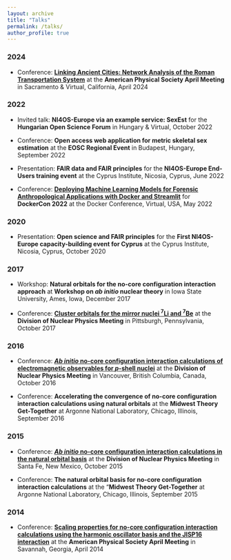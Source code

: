 ```yaml
---
layout: archive
title: "Talks"
permalink: /talks/
author_profile: true
---
```


### 2024

- Conference: **[Linking Ancient Cities: Network Analysis of the Roman Transportation System](https://meetings.aps.org/Meeting/APR24/Session/DD03.3)** at the **American Physical Society April Meeting** in Sacramento & Virtual, California, April 2024


### 2022

- Invited talk: **NI4OS-Europe via an example service: SexEst** for the **Hungarian Open Science Forum** in Hungary & Virtual, October 2022 


- Conference:  **Open access web application for metric skeletal sex estimation** at the **EOSC Regional Event** in Budapest, Hungary, September 2022


- Presentation: **FAIR data and FAIR principles** for the **NI4OS-Europe End-Users training event** at the Cyprus Institute, Nicosia, Cyprus, June 2022

- Conference: **[Deploying Machine Learning Models for Forensic Anthropological Applications with Docker and Streamlit](https://youtu.be/2vbDedtCQgY?si=BvE9s4tn7VS3dA71)** for **DockerCon 2022** at the Docker Conference, Virtual, USA, May 2022

### 2020

- Presentation: **Open science and FAIR principles** for the **First NI4OS-Europe capacity-building event for Cyprus** at the Cyprus Institute, Nicosia, Cyprus, October 2020

### 2017

- Workshop: **Natural orbitals for the no-core configuration interaction approach** at **Workshop on _ab initio_ nuclear theory** in Iowa State University, Ames, Iowa, December 2017

- Conference: **[Cluster orbitals for the mirror nuclei <sup>7</sup>Li and <sup>7</sup>Be](https://meetings.aps.org/Meeting/DNP17/Session/NF.4)** at the **Division of Nuclear Physics Meeting** in Pittsburgh, Pennsylvania, October 2017

### 2016 

- Conference: **[_Ab initio_ no-core configuration interaction calculations of electromagnetic observables for _p_-shell nuclei](https://meetings.aps.org/Meeting/DNP16/Session/CG.1)** at the **Division of Nuclear Physics Meeting** in Vancouver, British Columbia, Canada, October 2016

- Conference: **Accelerating the convergence of no-core configuration interaction calculations using natural orbitals** at the **Midwest Theory Get-Together** at 
Argonne National Laboratory, Chicago, Illinois, September 2016

### 2015

- Conference: **[_Ab initio_ no-core configuration interaction calculations in the natural orbital basis](https://meetings.aps.org/Meeting/DNP15/Session/NC.3)** at the **Division of Nuclear Physics Meeting** in 
Santa Fe, New Mexico, October 2015

- Conference: **The natural orbital basis for no-core configuration interaction calculations** at the “**Midwest Theory Get-Together** at 
Argonne National Laboratory, Chicago, Illinois, September 2015

### 2014

- Conference: **[Scaling properties for no-core configuration interaction calculations using the harmonic oscillator basis and the JISP16 interaction](https://meetings.aps.org/Meeting/APR14/Event/219189)** at the **American Physical Society April Meeting** in Savannah, Georgia, April 2014

